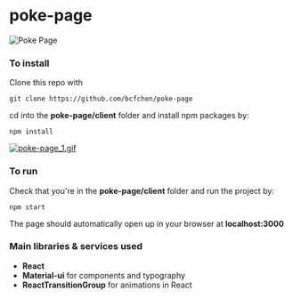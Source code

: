 # poke-page
![](https://s8.postimg.cc/taw0354n9/Screen_Shot_2018-08-02_at_9.21.39_PM.png "Poke Page")

### To install
Clone this repo with 
```
git clone https://github.com/bcfchen/poke-page
```
cd into the __poke-page/client__ folder and install npm packages by:
```
npm install
```

[![poke-page_1.gif](https://s8.postimg.cc/httfha36t/poke-page_1.gif)](https://postimg.cc/image/tvotbfcf5/)


### To run
Check that you're in the __poke-page/client__ folder and run the project by:
```
npm start
```
The page should automatically open up in your browser at __localhost:3000__

### Main libraries & services used
- __React__
- __Material-ui__ for components and typography
- __ReactTransitionGroup__ for animations in React
